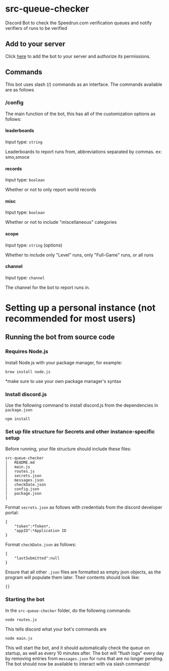 # src-queue-checker
Discord Bot to check the Speedrun.com verification queues and notify verifiers of runs to be verified

## Add to your server
Click [here](https://discord.com/oauth2/authorize?client_id=1086518188600209509&scope=bot&permissions=0) to add the bot to your server and authorize its permissions. 

## Commands
This bot uses slash (/) commands as an interface. The commands available are as follows
### /config
The main function of the bot, this has all of the customization options as follows:
#### leaderboards
Input type: `string`

Leaderboards to report runs from, abbreviations separated by commas. ex: smo,smoce
#### records
Input type: `boolean`

Whether or not to only report world records
#### misc
Input type: `boolean`

Whether or not to include "miscellaneous" categories
#### scope
Input type: `string` (options)

Whether to include only "Level" runs, only "Full-Game" runs, or all runs
#### channel
Input type: `channel`

The channel for the bot to report runs in.

# Setting up a personal instance (not recommended for most users)
## Running the bot from source code
### Requires Node.js

Install Node.js with your package manager, for example:

`brew install node.js`

*make sure to use your own package manager's syntax

### Install discord.js
Use the following command to install discord.js from the dependencies in `package.json`
```
npm install
```

### Set up file structure for Secrets and other instance-specific setup
Before running, your file structure should include these files:
```
src-queue-checker
│   README.md
│   main.js
│   routes.js
│   secrets.json
│   messages.json
|   checkDate.json
│   config.json
│   package.json
|
```

Format `secrets.json` as follows with credentials from the discord developer portal:
```
{
    "token":*Token*,
    "appID":*Application ID
}
```

Format `checkDate.json` as follows:
```
{
    "lastSubmitted":null
}
```


Ensure that all other `.json` files are formatted as empty json objects, as the program will populate them later. Their contents should look like:

```
{}
```

### Starting the bot
In the `src-queue-checker` folder, do the following commands:
```
node routes.js
```
This tells discord what your bot's commands are
```
node main.js
```
This will start the bot, and it should automatically check the queue on startup, as well as every 10 minutes after.
The bot will "flush logs" every day by removing entries from `messages.json` for runs that are no longer pending.
The bot should now be available to interact with via slash commands!